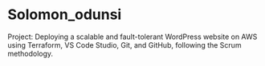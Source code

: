 # Solomon_odunsi
Project: Deploying a scalable and fault-tolerant WordPress website on AWS using Terraform, VS Code Studio, Git, and GitHub, following the Scrum methodology. 
